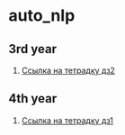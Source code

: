 # auto_nlp
## 3rd year
1. [Ссылка на тетрадку дз2](https://github.com/Ne-minus/auto_nlp/blob/main/3rd_year/hw_2/hw_2.ipynb)  
## 4th year
1. [Ссылка на тетрадку дз1](https://github.com/Ne-minus/auto_nlp/blob/main/4th_year/hw1/Neminova_hw1_auto_nlp.ipynb)
